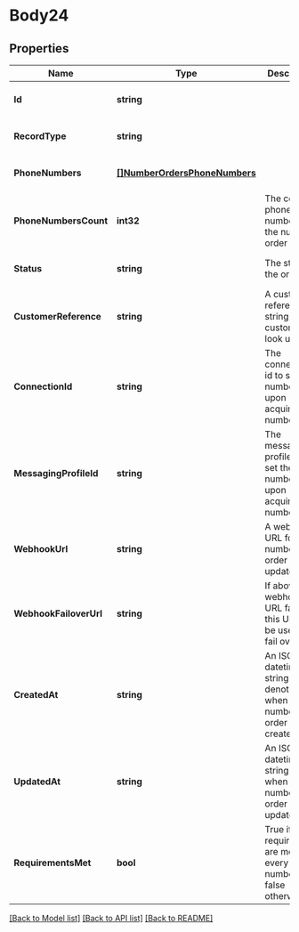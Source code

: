# Body24

## Properties
Name | Type | Description | Notes
------------ | ------------- | ------------- | -------------
**Id** | **string** |  | [optional] [default to null]
**RecordType** | **string** |  | [optional] [default to null]
**PhoneNumbers** | [**[]NumberOrdersPhoneNumbers**](number_orders_phone_numbers.md) |  | [optional] [default to null]
**PhoneNumbersCount** | **int32** | The count of phone numbers in the number order | [optional] [default to null]
**Status** | **string** | The status of the order | [optional] [default to null]
**CustomerReference** | **string** | A customer reference string for customer look ups | [optional] [default to null]
**ConnectionId** | **string** | The connection id to set the number to upon acquiring the number | [optional] [default to null]
**MessagingProfileId** | **string** | The messaging profile id to set the number to upon acquiring the number | [optional] [default to null]
**WebhookUrl** | **string** | A webhook URL for number order status updates | [optional] [default to null]
**WebhookFailoverUrl** | **string** | If above webhook URL fails, this URL will be used as a fail over | [optional] [default to null]
**CreatedAt** | **string** | An ISO 8901 datetime string denoting when the number order was created | [optional] [default to null]
**UpdatedAt** | **string** | An ISO 8901 datetime string for when the number order was updated | [optional] [default to null]
**RequirementsMet** | **bool** | True if all requirements are met for every phone number, false otherwise | [optional] [default to null]

[[Back to Model list]](../README.md#documentation-for-models) [[Back to API list]](../README.md#documentation-for-api-endpoints) [[Back to README]](../README.md)

